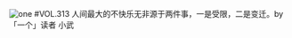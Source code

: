 ![one](http://image.wufazhuce.com/FvquqtqYxU7EMs8XY4FIwik2mJi1)
#VOL.313
人间最大的不快乐无非源于两件事，一是受限，二是变迁。by「一个」读者 小武